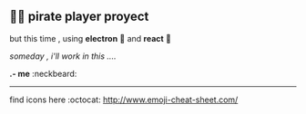 ## :man_with_turban: pirate player proyect

but this time , using **electron** :metal: and **react** :rocket:


*someday , i'll work in this ....*



**.- me** :neckbeard:


---

find icons here :octocat: http://www.emoji-cheat-sheet.com/
